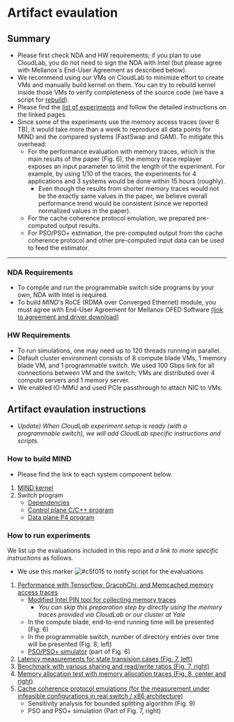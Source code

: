 # Artifact evaulation

## Summary
- Please first check NDA and HW requirements; if you plan to use CloudLab, you do not need to sign the NDA with Intel (but please agree with Mellanox's End-User Agreement as described below).
- We recommend using our VMs on CloudLab to minimize effort to create VMs and manually build kernel on them. You can try to rebuild kernel inside those VMs to verify completeness of the source code (we have a script for [rebuild](https://github.com/shsym/mind/blob/main/ctrl_scripts/readme.md#re-build-mind-kernel)).
- Please find the [list of experiments](https://github.com/shsym/mind/tree/main/artifacts#how-to-run-experiments) and follow the detailed instructions on the linked pages.
- Since some of the experiments use the memory access traces (over 6 TB), it would take more than a week to reproduce all data points for MIND and the compared systems (FastSwap and GAM). To mitigate this overhead:
  - For the performance evaluation with memory traces, which is the main results of the paper (Fig. 6), the memory trace replayer exposes an input parameter to limit the length of the experiment. For example, by using 1/10 of the traces, the experiments for 4 applications and 3 systems would be done within 15 hours (roughly).
    - Even though the results from shorter memory traces would not be the exactly same values in the paper, we believe overall performance trend would be consistent (since we reported normalized values in the paper).
  - For the cache coherence protocol emulation, we prepared pre-computed output results.
  - For PSO/PSO+ estimation, the pre-computed output from the cache coherence protocol and other pre-computed input data can be used to feed the estimator.
---

### NDA Requirements
- To compile and run the programmable switch side programs by your own, NDA with Intel is required.
- To build *MIND*'s RoCE (RDMA over Converged Ethernet) module, you must agree with End-User Agreement for Mellanox OFED Software [(link to agreement and driver download)](https://www.mellanox.com/page/mlnx_ofed_eula?mtag=linux_sw_drivers&mrequest=downloads&mtype=ofed&mver=MLNX_OFED-5.0-1.0.0.0&mname=MLNX_OFED_LINUX-5.0-1.0.0.0-ubuntu18.04-x86_64.tgz)

### HW Requirements
- To run simulations, one may need up to 120 threads running in parallel.
- Default cluster environment consists of 8 compute blade VMs, 1 memory blade VM, and 1 programmable switch. We used 100 Gbps link for all connections between VM and the switch; VMs are distributed over 4 compute servers and 1 memory server.
- We enabled IO-MMU and used PCIe passthrough to attach NIC to VMs.

## Artifact evaulation instructions
- *Update) When CloudLab experiment setup is ready (with a programmable switch), we will add CloudLab specific instructions and scripts.*

### How to build MIND
- Please find the link to each system component below.
1. [MIND kernel](https://github.com/shsym/mind/tree/main/mind_linux)
2. Switch program
    - [Dependencies](https://github.com/shsym/mind/blob/main/mind_switch_ctrl/dependencies.md)
    - [Control plane C/C++ program](https://github.com/shsym/mind/tree/main/mind_switch_ctrl)
    - [Data plane P4 program](https://github.com/shsym/mind/tree/main/mind_p4)

### How to run experiments
We list up the evaluations included in this repo and *a link to more specific instructions* as follows.
- We use this marker ![#c5f015](https://via.placeholder.com/15/c5f015/000000?text=+) to notify script for the evaluations
1. [Performance with Tensorflow, GracphChi, and Memcached memory access traces](https://github.com/shsym/mind/tree/main/ctrl_scripts)
    - [Modified Intel PIN tool for collecting memory traces](https://github.com/shsym/mind/tree/main/tools/prepare_traces)
      - *You can skip this preparation step by directly using the memory traces provided via CloudLab or our cluster at Yale*
    - In the compute blade, end-to-end running time will be presented (Fig. 6)
    - In the programmable switch, number of directory entries over time will be presented (Fig. 8, left)
    - [PSO/PSO+ simulator](https://github.com/shsym/mind/tree/main/tools/pso_estimator) (part of Fig. 6)
2. [Latency measurements for state transision cases (Fig. 7, left)](https://github.com/shsym/mind/tree/main/ctrl_scripts)
3. [Benchmark with various sharing and read/write ratios (Fig. 7, right)](https://github.com/shsym/mind/tree/main/ctrl_scripts)
4. [Memory allocation test with memory allocation traces (Fig. 8, center and right)](https://github.com/shsym/mind/tree/main/tools/memory_allocation)
5. [Cache coherence protocol emulations (for the measurement under infeasible configurations in real switch / x86 architecture)](https://github.com/shsym/mind/tree/main/tools/cache_coherence_sim)
    - Sensitivity analysis for bounded splitting algorithm (Fig. 9)
    - PSO and PSO+ simulation (Part of Fig. 7, right)
